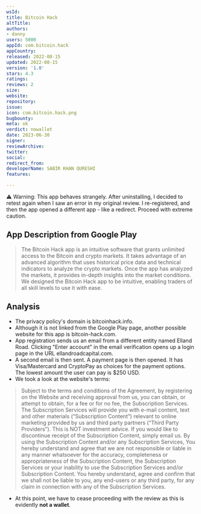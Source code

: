 ```yaml
---
wsId: 
title: Bitcoin Hack
altTitle: 
authors:
- danny
users: 5000
appId: com.bitcoin.hack
appCountry: 
released: 2022-08-15
updated: 2022-08-15
version: '1.0'
stars: 4.3
ratings: 
reviews: 2
size: 
website: 
repository: 
issue: 
icon: com.bitcoin.hack.png
bugbounty: 
meta: ok
verdict: nowallet
date: 2023-06-30
signer: 
reviewArchive: 
twitter: 
social: 
redirect_from: 
developerName: SABIR KHAN QURESHI
features: 

---
```


<div class="alertBox"><div>⚠️ Warning: This app behaves strangely. After uninstalling, I decided to retest again when I saw an error in my original review. I re-registered, and then the app opened a different app - like a redirect. Proceed with extreme caution. 
</div> </div>

## App Description from Google Play

> The Bitcoin Hack app is an intuitive software that grants unlimited access to the Bitcoin and crypto markets. It takes advantage of an advanced algorithm that uses historical price data and technical indicators to analyze the crypto markets. Once the app has analyzed the markets, it provides in-depth insights into the market conditions. We designed the Bitcoin Hack app to be intuitive, enabling traders of all skill levels to use it with ease.

## Analysis

- The privacy policy's domain is bitcoinhack.info.
- Although it is not linked from the Google Play page, another possible website for this app is bitcoin-hack.com.
- App registration sends us an email from a different entity named Elland Road. Clicking "Enter account" in the email verification opens up a login page in the URL ellandroadcapital.com.
- A second email is then sent. A payment page is then opened. It has Visa/Mastercard and CryptoPay as choices for the payment options. The lowest amount the user can pay is $250 USD.
- We took a look at the website's terms:

> Subject to the terms and conditions of the Agreement, by registering on the Website and receiving approval from us, you can obtain, or attempt to obtain, for a fee or for no fee, the Subscription Services. The Subscription Services will provide you with e-mail content, text and other materials (“Subscription Content”) relevant to online marketing provided by us and third party partners (“Third Party Providers”). This is NOT investment advice. If you would like to discontinue receipt of the Subscription Content, simply email us. By using the Subscription Content and/or any Subscription Services, You hereby understand and agree that we are not responsible or liable in any manner whatsoever for the accuracy, completeness or appropriateness of the Subscription Content, the Subscription Services or your inability to use the Subscription Services and/or Subscription Content. You hereby understand, agree and confirm that we shall not be liable to you, any end-users or any third party, for any claim in connection with any of the Subscription Services.

- At this point, we have to cease proceeding with the review as this is evidently **not a wallet**.
